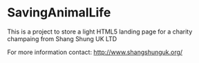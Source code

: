 # SavingAnimalLife
This is a project to store a light HTML5 landing page for a charity champaing from Shang Shung UK LTD

For more information contact: http://www.shangshunguk.org/
